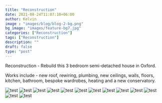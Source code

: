 ```yaml
---
title: "Reconstruction"
date: 2021-08-24T11:07:10+06:00
author: Kelvin
image : "images/blog/blog-2-bg.png"
bg_image: "images/feature-bg7.jpg"
categories: ["Reconstruction"]
tags: ["Reconstruction"]
description: ""
draft: false
type: "post"
---
```


Reconstruction  - Rebuild this 3 bedroom semi-detached house in Oxford. 

Works include  - new roof, rewiring, plumbing, new ceilings, walls, floors, kitchen, bathroom, bespoke wardrobes, heating and a new conservatory. 

![test](/images/blog/blog-2%20(1).jpg)
![test](/images/blog/blog-2%20(2).jpg)
![test](/images/blog/blog-2%20(3).jpg)
![test](/images/blog/blog-2%20(4).jpg)
![test](/images/blog/blog-2%20(5).jpg)
![test](/images/blog/blog-2%20(6).jpg)
![test](/images/blog/blog-2%20(7).jpg)
![test](/images/blog/blog-2%20(8).jpg)
![test](/images/blog/blog-2%20(9).jpg)
![test](/images/blog/blog-2%20(10).jpg)
![test](/images/blog/blog-2%20(11).jpg)
![test](/images/blog/blog-2%20(12).jpg)
![test](/images/blog/blog-2%20(13).jpg)
